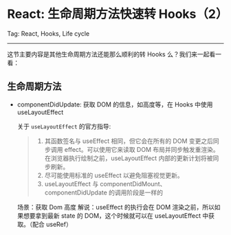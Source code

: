 # React: 生命周期方法快速转 Hooks（2）

Tag: React, Hooks, Life cycle

---------------

这节主要内容是其他生命周期方法还能那么顺利的转 Hooks 么？我们来一起看一看：

## 生命周期方法

- componentDidUpdate: 获取 DOM 的信息，如高度等，在 Hooks 中使用 useLayoutEffect

    关于 `useLayoutEffect` 的官方指导:
    > 1. 其函数签名与 useEffect 相同，但它会在所有的 DOM 变更之后同步调用 effect。可以使用它来读取 DOM 布局并同步触发重渲染。在浏览器执行绘制之前，useLayoutEffect 内部的更新计划将被同步刷新。
    > 2. 尽可能使用标准的 useEffect 以避免阻塞视觉更新。
    > 3. useLayoutEffect 与 componentDidMount、componentDidUpdate 的调用阶段是一样的
    
    场景：获取 Dom 高度
    解说：useEffect 的执行会在 DOM 渲染之前，所以如果想要拿到最新 state 的 DOM，这个时候就可以在 useLayoutEffect 中获取。（配合 useRef）
